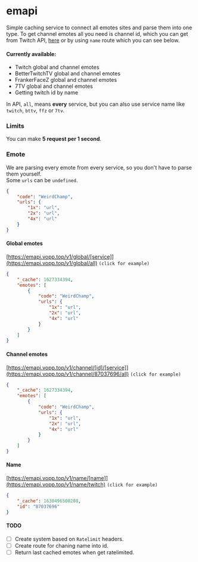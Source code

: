 # emapi

Simple caching service to connect all emotes sites and parse them into one type.
To get channel emotes all you need is channel id, which you can get from Twitch API, [here](https://s.kdy.ch/twitchid/) or by using `name` route which you can see below.  

#### Currently available:
* Twitch global and channel emotes
* BetterTwitchTV global and channel emotes
* FrankerFaceZ global and channel emotes
* 7TV global and channel emotes
* Getting twitch id by name

In API, `all`, means **every** service, but you can also use service name like `twitch`, `bttv`, `ffz` or `7tv`.

### Limits
You can make **5 request per 1 second**.

### Emote
We are parsing every emote from every service, so you don't have to parse them yourself.  
Some `urls` can be `undefined`.

```json
{
    "code": "WeirdChamp",
    "urls": {
        "1x": "url",
        "2x": "url",
        "4x": "url"
    }
}
```

#### Global emotes
[https://emapi.vopp.top/v1/global/[service]](https://emapi.vopp.top/v1/global/all) `(click for example)`
```json
{
    "_cache": 1627334394,
    "emotes": [
        {
            "code": "WeirdChamp",
            "urls": {
                "1x": "url",
                "2x": "url",
                "4x": "url"
            }
        }
    ]
}
```

#### Channel emotes
[https://emapi.vopp.top/v1/channel/[id]/[service]](https://emapi.vopp.top/v1/channel/87037696/all) `(click for example)`
```json
{
    "_cache": 1627334394,
    "emotes": [
        {
            "code": "WeirdChamp",
            "urls": {
                "1x": "url",
                "2x": "url",
                "4x": "url"
            }
        }
    ]
}
```

#### Name
[https://emapi.vopp.top/v1/name/[name]](https://emapi.vopp.top/v1/name/twitch) `(click for example)`
```json
{
    "_cache": 1630496500208,
    "id": "87037696"
}
```

#### TODO
- [ ] Create system based on `Ratelimit` headers.
- [ ] Create route for chaning name into id.
- [ ] Return last cached emotes when get ratelimited.